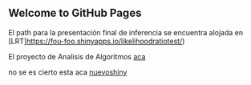 ## Welcome to GitHub Pages

El path  para la presentación final de inferencia se encuentra alojada en [LRT]https://fou-foo.shinyapps.io/likelihoodratiotest/) 

El proyecto de Analisis de Algoritmos [aca](https://foufoo.shinyapps.io/mp_kmeans_cpp/)

no se es cierto esta aca [nuevoshiny](https://fou-foo.shinyapps.io/kmeans_rcpp/)
